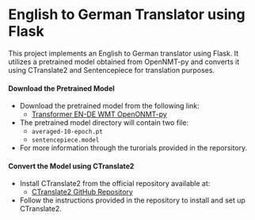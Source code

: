 # English to German Translator using Flask

This project implements an English to German translator using Flask. It utilizes a pretrained model obtained from OpenNMT-py and converts it using CTranslate2 and Sentencepiece for translation purposes.

#### Download the Pretrained Model

- Download the pretrained model from the following link:
  - [Transformer EN-DE WMT OpenONMT-py](https://s3.amazonaws.com/opennmt-models/transformer-ende-wmt-pyOnmt.tar.gz)
 - The pretrained model directory will contain two file:
    - `averaged-10-epoch.pt`
    - `sentencepiece.model`
 - For more information through the turorials provided in the reporsitory.

#### Convert the Model using CTranslate2

- Install CTranslate2 from the official repository available at:
  - [CTranslate2 GitHub Repository](https://github.com/OpenNMT/CTranslate2)
- Follow the instructions provided in the repository to install and set up CTranslate2.